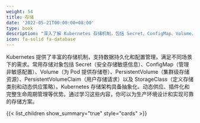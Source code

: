 ```yaml
---
weight: 54
title: 存储
date: '2022-05-21T00:00:00+08:00'
type: book
description: "深入了解 Kubernetes 存储机制，包括 Secret、ConfigMap、Volume、PV、PVC、StorageClass 等核心存储对象的使用方法和最佳实践。"
icon: fa-solid fa-database
---
```


Kubernetes 提供了丰富的存储机制，支持数据持久化和配置管理，满足不同场景下的需求。常用存储对象包括 Secret（安全存储敏感信息）、ConfigMap（管理非敏感配置）、Volume（为 Pod 提供存储卷）、PersistentVolume（集群级存储资源）、PersistentVolumeClaim（用户存储请求）以及 StorageClass（定义存储类别和动态供应策略）。Kubernetes 存储架构具备抽象化、动态供应、插件化和完整生命周期管理等优势。通过学习这些内容，你可以为生产环境设计和实现可靠的存储方案。

{{< list_children show_summary="true" style="cards" >}}
